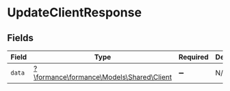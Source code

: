 # UpdateClientResponse


## Fields

| Field                                                                     | Type                                                                      | Required                                                                  | Description                                                               |
| ------------------------------------------------------------------------- | ------------------------------------------------------------------------- | ------------------------------------------------------------------------- | ------------------------------------------------------------------------- |
| `data`                                                                    | [?\formance\formance\Models\Shared\Client](../../Models/Shared/Client.md) | :heavy_minus_sign:                                                        | N/A                                                                       |
